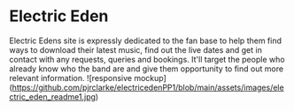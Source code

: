 # Electric Eden
Electric Edens site is expressly dedicated to the fan base to help them find ways to download their latest music, find out the live dates and get in contact with any requests, queries and bookings. It'll target the people who already know who the band are and give them opportunity to find out more relevant information. 
![responsive mockup] (https://github.com/pjrclarke/electricedenPP1/blob/main/assets/images/electric_eden_readme1.jpg)
